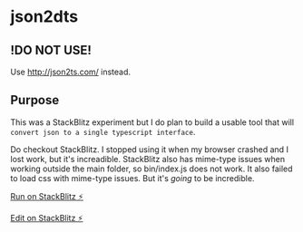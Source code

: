 # json2dts

## !DO NOT USE!

Use http://json2ts.com/ instead.

## Purpose

This was a StackBlitz experiment but I do plan to build a usable tool that will `convert json to a single typescript interface`.

Do checkout StackBlitz. I stopped using it when my browser crashed and I lost work, but it's increadible.
StackBlitz also has mime-type issues when working outside the main folder, so bin/index.js does not work.
It also failed to load css with mime-type issues. But it's _going_ to be incredible.

[Run on StackBlitz ⚡️](https://json2dts.stackblitz.io)

[Edit on StackBlitz ⚡️](https://stackblitz.com/edit/json2dts)
